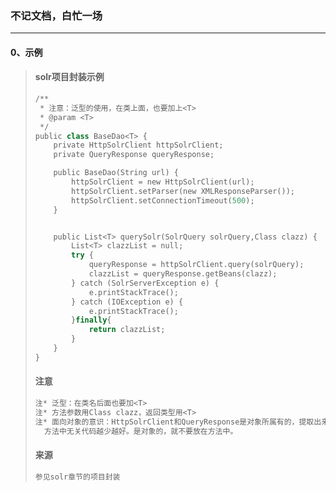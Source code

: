 ### 不记文档，白忙一场

------

#### 0、示例

> #### solr项目封装示例
>
> ```python
> /**
>  * 注意：泛型的使用，在类上面，也要加上<T>
>  * @param <T>
>  */
> public class BaseDao<T> {
>     private HttpSolrClient httpSolrClient;
>     private QueryResponse queryResponse;
> 
>     public BaseDao(String url) {
>         httpSolrClient = new HttpSolrClient(url);
>         httpSolrClient.setParser(new XMLResponseParser());
>         httpSolrClient.setConnectionTimeout(500);
>     }
> 
> 
>     public List<T> querySolr(SolrQuery solrQuery,Class clazz) {
>         List<T> clazzList = null;
>         try {
>             queryResponse = httpSolrClient.query(solrQuery);
>             clazzList = queryResponse.getBeans(clazz);
>         } catch (SolrServerException e) {
>             e.printStackTrace();
>         } catch (IOException e) {
>             e.printStackTrace();
>         }finally{
>             return clazzList;
>         }
>     }
> }
> ```
>
> #### 注意
>
> ```python
> 注* 泛型：在类名后面也要加<T>
> 注* 方法参数用Class clazz，返回类型用<T>
> 注* 面向对象的意识：HttpSolrClient和QueryResponse是对象所属有的，提取出来，不混在方法中。
> 	方法中无关代码越少越好。是对象的，就不要放在方法中。
> ```
>
> #### 来源
>
> ```python
> 参见solr章节的项目封装
> ```

